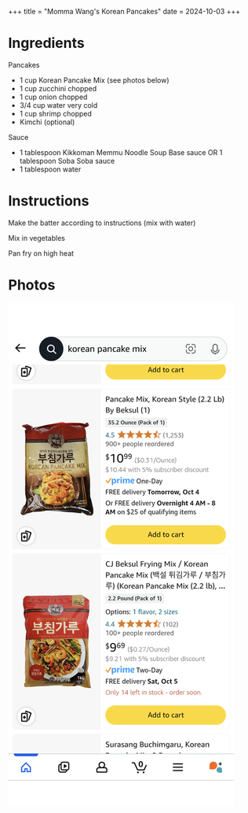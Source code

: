+++
title = "Momma Wang's Korean Pancakes"
date = 2024-10-03
+++

# Ingredients

Pancakes

- 1 cup Korean Pancake Mix (see photos below)
- 1 cup zucchini chopped 
- 1 cup onion chopped
- 3/4 cup water very cold
- 1 cup shrimp chopped
- Kimchi (optional)

Sauce

- 1 tablespoon Kikkoman Memmu Noodle Soup Base sauce OR 1 tablespoon Soba Soba sauce
- 1 tablespoon water



# Instructions

Make the batter according to instructions (mix with water)

Mix in vegetables

Pan fry on high heat

# Photos

![pancake mix on Amazon](./pancake_mix.png)
